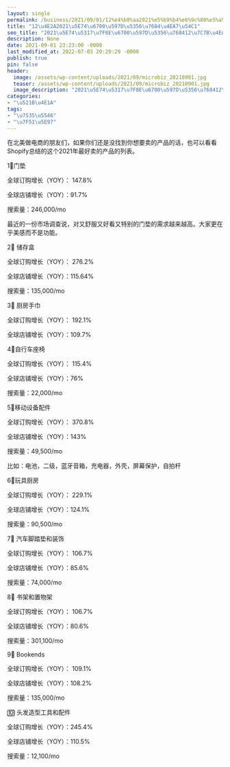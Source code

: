 ```yaml
---
layout: single
permalink: /business/2021/09/01/12%e4%b8%aa2021%e5%b9%b4%e6%9c%80%e5%a5%bd%e5%8d%96%e7%9a%84%e4%ba%a7%e5%93%81/
title: "12\u4E2A2021\u5E74\u6700\u597D\u5356\u7684\u4EA7\u54C1"
seo_title: "2021\u5E74\u5317\u7F8E\u6700\u597D\u5356\u768412\u7C7B\u4EA7\u54C1"
description: None
date: 2021-09-01 23:23:00 -0000
last_modified_at: 2022-07-03 20:20:29 -0000
publish: true
pin: false
header:
  image: /assets/wp-content/uploads/2021/09/microbiz_20210901.jpg
  teaser: /assets/wp-content/uploads/2021/09/microbiz_20210901.jpg
  image_description: "2021\u5E74\u5317\u7F8E\u6700\u597D\u5356\u768412\u4E2A\u4EA7\u54C1"
categories:
- "\u521B\u4E1A"
tags:
- "\u7535\u5546"
- "\u7F51\u5E97"
---
```

在北美做电商的朋友们，如果你们还是没找到你想要卖的产品的话，也可以看看Shopify总结的这个2021年最好卖的产品的列表。

1⃣️门垫

全球订购增长（YOY）： 147.8%

全球店铺增长（YOY）：91.7%

搜索量：246,000/mo

最近的一份市场调查说，对又舒服又好看又特别的门垫的需求越来越高。大家更在乎美感而不是功能。

2⃣️ 储存盒

全球订购增长（YOY）： 276.2%

全球店铺增长（YOY）：115.64%

搜索量：135,000/mo

3⃣️ 厨房手巾

全球订购增长（YOY）： 192.1%

全球店铺增长（YOY）：109.7%

4⃣️自行车座椅

全球订购增长（YOY）： 115.4%

全球店铺增长（YOY）：76%

搜索量：22,000/mo

5⃣️移动设备配件

全球订购增长（YOY）： 370.8%

全球店铺增长（YOY）：143%

搜索量：49,500/mo

比如：电池，二级，蓝牙音箱，充电器，外壳，屏幕保护，自拍杆

6⃣️玩具厨房

全球订购增长（YOY）： 229.1%

全球店铺增长（YOY）：124.1%

搜索量：90,500/mo

7⃣️ 汽车脚踏垫和装饰

全球订购增长（YOY）： 106.7%

全球店铺增长（YOY）：85.6%

搜索量：74,000/mo

8⃣️ 书架和置物架

全球订购增长（YOY）： 106.7%

全球店铺增长（YOY）：80.6%

搜索量：301,100/mo

9⃣️ Bookends

全球订购增长（YOY）： 109.1%

全球店铺增长（YOY）：108.2%

搜索量：135,000/mo

🔟 头发造型工具和配件

全球订购增长（YOY）：245.4%

全球店铺增长（YOY）：110.5%

搜索量：12,100/mo
